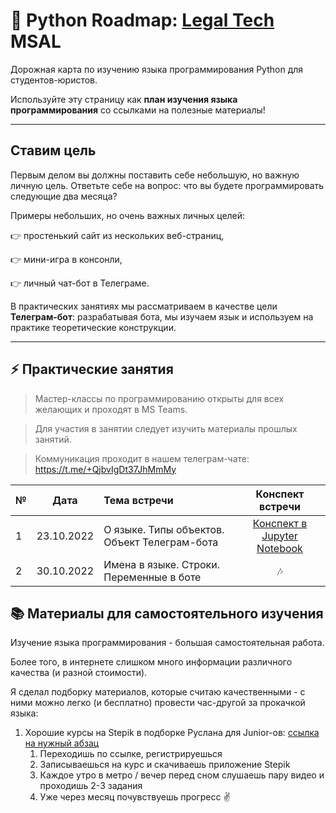 # :snake: Python Roadmap: [Legal Tech](https://t.me/legaltechmsal) MSAL
Дорожная карта по изучению языка программирования Python для студентов-юристов.    

Используйте эту страницу как __план изучения языка программирования__ со ссылками на полезные материалы!

----

## Ставим цель 
Первым делом вы должны поставить себе небольшую, но важную личную цель. Ответьте себе на вопрос: что вы будете программировать следующие два месяца?

Примеры небольших, но очень важных личных целей:

👉 простенький сайт из нескольких веб-страниц, 

👉 мини-игра в консонли,   

👉 личный чат-бот в Телеграме.

В практических занятиях мы рассматриваем в качестве цели **Телеграм-бот**: разрабатывая бота, мы изучаем язык и используем на практике теоретические конструкции.

----

## :zap: Практические занятия
> Мастер-классы по программированию открыты для всех желающих и проходят в MS Teams.   


> Для участия в занятии следует изучить материалы прошлых занятий.    


> Коммуникация проходит в нашем телеграм-чате: https://t.me/+QjbvIgDt37JhMmMy

| №   | Дата         | Тема встречи | Конспект встречи | 
|:----|:------------:|:---------------------------------------| :------------:|
| 1 | 23.10.2022 | О языке. Типы объектов. Объект Телеграм-бота | [Конспект в Jupyter Notebook](https://github.com/yuramayer/msal_python_roadmap/blob/main/python%20summary/first_lesson.ipynb) |
| 2 | 30.10.2022 | Имена в языке. Строки. Переменные в боте | :notes: | 

## :books: Материалы для самостоятельного изучения
Изучение языка программирования - большая самостоятельная работа. 

Более того, в интернете слишком много информации различного качества (и разной стоимости). 

Я сделал подборку материалов, которые считаю качественными - с ними можно легко (и бесплатно) провести час-другой за прокачкой языка:

1. Хорошие курсы на Stepik в подборке Руслана для Junior-ов: [ссылка на нужный абзац](https://github.com/GnuriaN/Python-Roadmap)
    1. Переходишь по ссылке, регистрируешься
    2. Записываешься на курс и скачиваешь приложение Stepik
    3. Каждое утро в метро / вечер перед сном слушаешь пару видео и проходишь 2-3 задания
    4. Уже через месяц почувствуешь прогресс :v:










